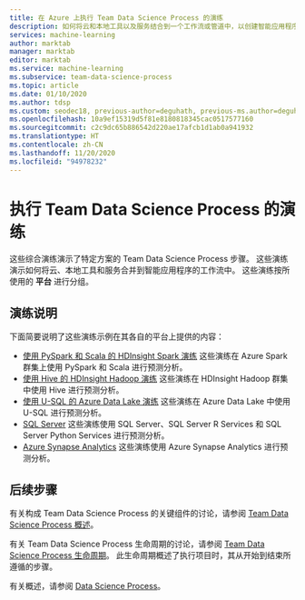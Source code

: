 ```yaml
---
title: 在 Azure 上执行 Team Data Science Process 的演练
description: 如何将云和本地工具以及服务结合到一个工作流或管道中，以创建智能应用程序。
services: machine-learning
author: marktab
manager: marktab
editor: marktab
ms.service: machine-learning
ms.subservice: team-data-science-process
ms.topic: article
ms.date: 01/10/2020
ms.author: tdsp
ms.custom: seodec18, previous-author=deguhath, previous-ms.author=deguhath
ms.openlocfilehash: 10a9ef15319d5f81e8180818345cac0517577160
ms.sourcegitcommit: c2c9dc65b886542d220ae17afcb1d1ab0a941932
ms.translationtype: HT
ms.contentlocale: zh-CN
ms.lasthandoff: 11/20/2020
ms.locfileid: "94978232"
---
```

# <a name="walkthroughs-executing-the-team-data-science-process"></a>执行 Team Data Science Process 的演练

这些综合演练演示了特定方案的 Team Data Science Process 步骤。 这些演练演示如何将云、本地工具和服务合并到智能应用程序的工作流中。 这些演练按所使用的 **平台** 进行分组。


## <a name="walkthrough-descriptions"></a>演练说明

下面简要说明了这些演练示例在其各自的平台上提供的内容：


- [使用 PySpark 和 Scala 的 HDInsight Spark 演练](walkthroughs-spark.md) 这些演练在 Azure Spark 群集上使用 PySpark 和 Scala 进行预测分析。
- [使用 Hive 的 HDInsight Hadoop 演练](walkthroughs-hdinsight-hadoop.md) 这些演练在 HDInsight Hadoop 群集中使用 Hive 进行预测分析。
- [使用 U-SQL 的 Azure Data Lake 演练](walkthroughs-azure-data-lake.md) 这些演练在 Azure Data Lake 中使用 U-SQL 进行预测分析。
- [SQL Server](walkthroughs-sql-server.md) 这些演练使用 SQL Server、SQL Server R Services 和 SQL Server Python Services 进行预测分析。
- [Azure Synapse Analytics](walkthroughs-sql-data-warehouse.md) 这些演练使用 Azure Synapse Analytics 进行预测分析。 



## <a name="next-steps"></a>后续步骤

有关构成 Team Data Science Process 的关键组件的讨论，请参阅 [Team Data Science Process 概述](overview.md)。

有关 Team Data Science Process 生命周期的讨论，请参阅 [Team Data Science Process 生命周期](lifecycle.md)。 此生命周期概述了执行项目时，其从开始到结束所遵循的步骤。 

有关概述，请参阅 [Data Science Process](/machine-learning/team-data-science-process/)。 


